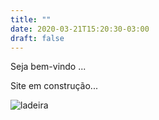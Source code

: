 ```yaml
---
title: ""
date: 2020-03-21T15:20:30-03:00
draft: false
---
```


Seja bem-vindo ... 

Site em construção...

![ladeira](/images/ladeira02.jpg)
